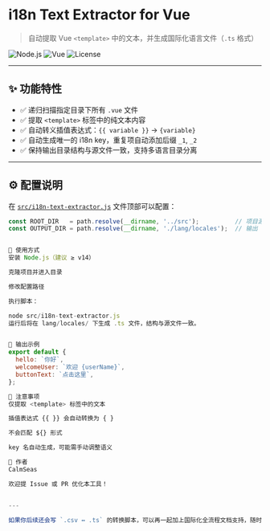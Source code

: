 #  i18n Text Extractor for Vue

> 自动提取 Vue `<template>` 中的文本，并生成国际化语言文件（`.ts` 格式）

![Node.js](https://img.shields.io/badge/node-%3E%3D14.0-blue)
![Vue](https://img.shields.io/badge/vue-2.x%2F3.x-green)
![License](https://img.shields.io/badge/license-MIT-blue.svg)

---

## ✨ 功能特性

- ✅ 递归扫描指定目录下所有 `.vue` 文件
- ✅ 提取 `<template>` 标签中的纯文本内容
- ✅ 自动转义插值表达式：`{{ variable }}` → `{variable}`
- ✅ 自动生成唯一的 i18n key，重复项自动添加后缀 `_1`, `_2`
- ✅ 保持输出目录结构与源文件一致，支持多语言目录分离

---

## ⚙️ 配置说明

在 [`src/i18n-text-extractor.js`](src/i18n-text-extractor.js) 文件顶部可以配置：

```js
const ROOT_DIR   = path.resolve(__dirname, '../src');          // 项目源代码目录
const OUTPUT_DIR = path.resolve(__dirname, './lang/locales');  // 输出 .ts 文件目录


🚀 使用方式
安装 Node.js（建议 ≥ v14）

克隆项目并进入目录

修改配置路径

执行脚本：

node src/i18n-text-extractor.js
运行后将在 lang/locales/ 下生成 .ts 文件，结构与源文件一致。


📄 输出示例
export default {
  hello: `你好`,
  welcomeUser: `欢迎 {userName}`,
  buttonText: `点击这里`,
};

📌 注意事项
仅提取 <template> 标签中的文本

插值表达式 {{ }} 会自动转换为 { }

不会匹配 ${} 形式

key 名自动生成，可能需手动调整语义

👤 作者
CalmSeas

欢迎提 Issue 或 PR 优化本工具！


---

如果你后续还会写 `.csv ↔ .ts` 的转换脚本，可以再一起加上国际化全流程文档支持，随时告诉我来一起完善~

